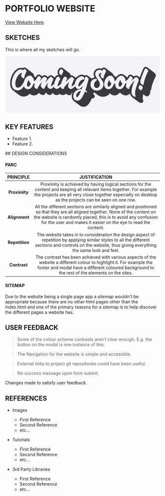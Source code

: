 # PORTFOLIO WEBSITE

[View Website Here]( https://chrispylcfc.github.io/Portfolio-Website/).

## SKETCHES

This is where all my sketches will go.

![alt text](images/coming-soon.jpg)

## KEY FEATURES

- Feature 1.
- Feature 2.

## DESIGN CONSIDERATIONS

#### PARC

| PRINCIPLE       | JUSTIFICATION |
|:---------------:|:-------------:|
| **Proximity**   | Proximity is achieved by having logical sections for the content and keeping all relevant items together. For example the projects are all very close together especially on desktop as the projects can be seen on one row.
| **Alignment**   | All the different sections are similarly aligned and positioned so that they are all aligned together. None of the content on the website is randomly placed, this is to avoid any confusion for the user and makes it easier on the eye to read the content. |
| **Repetition**  | The website takes in to consideration the design aspect of repetition by applying similar styles to all the different sections and controls on the website, thus giving everything the same look and feel. |
| **Contrast**    | The contrast has been achieved with various aspects of the website a different colour to highlight it. For example the footer and modal have a different coloured background to the rest of the elements on the sites.

#### SITEMAP
Due to the website being a single page app a sitemap wouldn't be appropriate because there are no other html pages other than the index.html and one of the primary reasons for a sitemap is to help discover the different pages a website has.

## USER FEEDBACK

> Some of the colour scheme contrasts aren't clear enough. E.g. the button on the modal is one instance of this.

> The Navigation for the website is simple and accessible.

> External links to project git repositories could have been useful.

> No success message upon form submit.

Changes made to satisfy user feedback.

## REFERENCES

- Images
  - First Reference
  - Second Reference
  - etc...


- Tutorials
  - First Reference
  - Second Reference
  - etc...


- 3rd Party Libraries
  - First Reference
  - Second Reference
  - etc...
